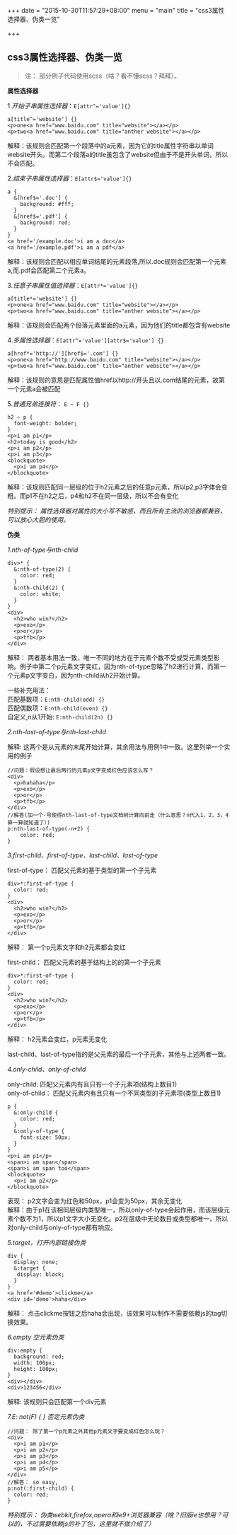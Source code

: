 +++
date = "2015-10-30T11:57:29+08:00"
menu = "main"
title = "css3属性选择器、伪类一览"

+++

## css3属性选择器、伪类一览 ##

> 注： 部分例子代码使用scss（啥？看不懂scss？拜拜）。
 
**属性选择器**

1.*开始子串属性选择器*：`E[attr^='value']{}`
    
    a[title^='website'] {}
    <p>one<a href="www.baidu.com" title="website"></a></p>
    <p>two<a href="www.baidu.com" title="anther website"></a></p>
解释：该规则会匹配第一个段落中的a元素，因为它的title属性字符串以单词website开头。而第二个段落a的title虽包含了website但由于不是开头单词，所以不会匹配。

2.*结束子串属性选择器*：`E[attr$='value']{}`

    a {
      &[href$='.doc'] {
        background: #fff;
      }
      &[href$='.pdf'] {
        background: red;
      }
    }
    <a href='/example.doc'>i am a doc</a>
    <a href='/example.pdf'>i am a pdf</a>
解释：该规则会匹配以相应单词结尾的元素段落,所以.doc规则会匹配第一个元素a,而.pdf会匹配第二个元素a。

3.*任意子串属性值选择器*：`E[attr*='value']{}`
    
    a[title*='website'] {}
    <p>one<a href="www.baidu.com" title="website"></a></p>
    <p>two<a href="www.baidu.com" title="anther website"></a></p>
解释：该规则会匹配两个段落元素里面的a元素，因为他们的title都包含有website

4.*多属性选择器*：`E[attr^='value'][attr$='value'] {}`

    a[href*='http://'][href$='.com'] {}
    <p>one<a href="http://www.baidu.com" title="website"></a></p>
    <p>two<a href="www.baidu.com" title="anther website"></a></p>
解释：该规则的意思是匹配属性值href以http://开头且以.com结尾的元素，故第一个元素a会被匹配

5.*普通兄弟连接符*： `E ~ F {}`

    h2 ~ p {
      font-weight: bolder;
    }
    <p>i am p1</p>
    <h2>today is good</h2>
    <p>i am p2</p>
    <p>i am p3</p>
    <blockquote>
      <p>i am p4</p>
    </blockquote>
解释：该规则匹配同一层级的位于h2元素之后的任意p元素，所以p2,p3字体会变粗。而p1不在h2之后，p4和h2不在同一层级，所以不会有变化

*特别提示： 属性选择器对属性的大小写不敏感，而且所有主流的浏览器都兼容，可以放心大胆的使用。*

**伪类**  

*1.nth-of-type与nth-child*

    div>* {
      &:nth-of-type(2) {
        color: red;
      }
      &:nth-child(2) {
        color: white;
      }
    }
    <div>
      <h2>who win?</h2>
      <p>exo</p>
      <p>or</p>
      <p>tfb</p>
    </div>
解释： 两者基本用法一致，唯一不同的地方在于元素个数不受或受元素类型影响。例子中第二个p元素文字变红，因为nth-of-type忽略了h2进行计算，而第一个元素p文字变白，因为nth-child从h2开始计算。

一些补充用法：  
匹配基数项：`E:nth-child(odd) {}`  
匹配偶数项：`E:nth-child(even) {}`  
自定义,n从1开始: `E:nth-child(2n) {}`

*2.nth-last-of-type与nth-last-child*

解释: 这两个是从元素的末尾开始计算，其余用法与用例1中一致。这里列举一个实用的例子

    //问题：假设想让最后两行的元素p文字变成红色应该怎么写？
    <div>
      <p>hahaha</p>
      <p>exo</p>
      <p>or</p>
      <p>tfb</p>
    </div>
    //解答(加一个-号使得nth-last-of-type文档树计算向前走（什么意思？n代入1，2，3，4算一算就知道了）)
    p:nth-last-of-type(-n+2) {
        color: red;
    }

*3.first-child、first-of-type、last-child、last-of-type*

first-of-type： 匹配父元素的基于类型的第一个子元素  

    div>*:first-of-type {
      color: red;
    }
    <div>
      <h2>who win?</h2>
      <p>exo</p>
      <p>or</p>
      <p>tfb</p>
    </div>
解释： 第一个p元素文字和h2元素都会变红

first-child： 匹配父元素的基于结构上的的第一个子元素  

    div>*:first-of-type {
      color: red;
    }
    <div>
      <h2>who win?</h2>
      <p>exo</p>
      <p>or</p>
      <p>tfb</p>
    </div>
解释： h2元素会变红，p元素无变化

last-child、last-of-type指的是父元素的最后一个子元素，其他与上述两者一致。

*4.only-child、only-of-child*

only-child: 匹配父元素内有且只有一个子元素项(结构上数目1)  
only-of-child： 匹配父元素内有且只有一个不同类型的子元素项(类型上数目1)

    p {
      &:only-child {
        color: red;
      }
      &:only-of-type {
        font-size: 50px;
      }
    }
    <p>i am p1</p>
    <span>i am span</span>
    <span>i am span too</span>
    <blockquote>
      <p>i am p2</p>
    </blockquote>
表现： p2文字会变为红色和50px，p1会变为50px，其余无变化  
解释：由于p1在该相同层级内类型唯一，所以only-of-type会起作用，而该层级元素个数不为1，所以p1文字大小无变化。p2在层级中无论数目或类型都唯一，所以对only-child与only-of-type都有响应。

*5.target，打开内部链接伪类*

    div {
      display: none;
      &:target {
       display: block;
      }
    }
    <a href='#demo'>clickme</a>
    <div id='demo'>haha</div>
解释： 点击clickme按钮之后haha会出现，该效果可以制作不需要依赖js的tag切换效果。

*6.empty 空元素伪类*

    div:empty {
      background: red;
      width: 100px;
      height: 100px;
    }
    <div></div>
    <div>123456</div>
解释: 该规则只会匹配第一个div元素

*7.E: not(F) { } 否定元素伪类*

    //问题： 除了第一个p元素之外其他p元素文字要变成红色怎么玩？
    <div>
      <p>i am p1</p>
      <p>i am p2</p>
      <p>i am p3</p>
      <p>i am p4</p>
      <p>i am p5</p>
    </div>
    //解答： so easy,
    p:not(:first-child) {
      color: red;
    }

*特别提示： 伪类webkit,firefox,opera和ie9+浏览器兼容（啥？旧版ie也想用？可以的，不过需要依赖js的补丁包，这里就不做介绍了）*